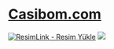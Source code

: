 #  <a href="https://matadorbet799.com">Casibom.com</a>

<meta charset="UTF-8">
    <meta name="viewport" content="width=device-width, initial-scale=1.0">
</head>
<body>

<a href="https://matadorbet799.com" title="ResimLink - Resim Yükle"><img src="https://i.hizliresim.com/pu9jwvc.jpeg" title="ResimLink - Resim Yükle" alt="ResimLink - Resim Yükle"></a>
<a href="https://matadorbet799.com">
    <img src="https://i.hizliresim.com/pu9jwvc.jpeg" />
</a>
</a>
